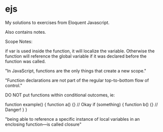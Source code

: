 # ejs
My solutions to exercises from Eloquent Javascript.

Also contains notes.

Scope Notes:

if var is used inside the function, it will localize the variable.
Otherwise the function will reference the global variable if it was declared before the function was called.

"In JavaScript, functions are the only things that create a new scope."

"Function declarations are not part of the regular top-to-bottom flow of control."

DO NOT put functions within conditional outcomes, ie:

function example() {
  function a() {} // Okay
  if (something) {
    function b() {} // Danger!
  }
}

"being able to reference a specific instance of local variables in an enclosing function—is called closure"
